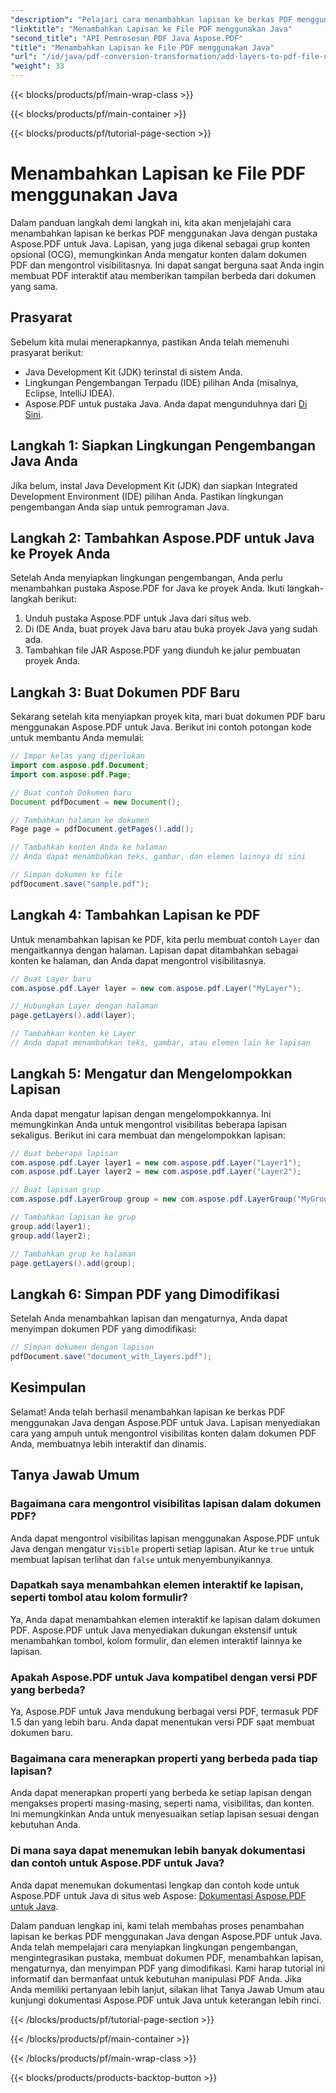 ```yaml
---
"description": "Pelajari cara menambahkan lapisan ke berkas PDF menggunakan Java dengan Aspose.PDF untuk Java. Panduan langkah demi langkah ini menyertakan kode sumber dan mencakup manipulasi PDF dengan mudah."
"linktitle": "Menambahkan Lapisan ke File PDF menggunakan Java"
"second_title": "API Pemrosesan PDF Java Aspose.PDF"
"title": "Menambahkan Lapisan ke File PDF menggunakan Java"
"url": "/id/java/pdf-conversion-transformation/add-layers-to-pdf-file-using-java/"
"weight": 33
---
```


{{< blocks/products/pf/main-wrap-class >}}

{{< blocks/products/pf/main-container >}}

{{< blocks/products/pf/tutorial-page-section >}}

# Menambahkan Lapisan ke File PDF menggunakan Java

Dalam panduan langkah demi langkah ini, kita akan menjelajahi cara menambahkan lapisan ke berkas PDF menggunakan Java dengan pustaka Aspose.PDF untuk Java. Lapisan, yang juga dikenal sebagai grup konten opsional (OCG), memungkinkan Anda mengatur konten dalam dokumen PDF dan mengontrol visibilitasnya. Ini dapat sangat berguna saat Anda ingin membuat PDF interaktif atau memberikan tampilan berbeda dari dokumen yang sama.

## Prasyarat
Sebelum kita mulai menerapkannya, pastikan Anda telah memenuhi prasyarat berikut:

- Java Development Kit (JDK) terinstal di sistem Anda.
- Lingkungan Pengembangan Terpadu (IDE) pilihan Anda (misalnya, Eclipse, IntelliJ IDEA).
- Aspose.PDF untuk pustaka Java. Anda dapat mengunduhnya dari [Di Sini](https://releases.aspose.com/pdf/java/).

## Langkah 1: Siapkan Lingkungan Pengembangan Java Anda
Jika belum, instal Java Development Kit (JDK) dan siapkan Integrated Development Environment (IDE) pilihan Anda. Pastikan lingkungan pengembangan Anda siap untuk pemrograman Java.

## Langkah 2: Tambahkan Aspose.PDF untuk Java ke Proyek Anda
Setelah Anda menyiapkan lingkungan pengembangan, Anda perlu menambahkan pustaka Aspose.PDF for Java ke proyek Anda. Ikuti langkah-langkah berikut:

1. Unduh pustaka Aspose.PDF untuk Java dari situs web.
2. Di IDE Anda, buat proyek Java baru atau buka proyek Java yang sudah ada.
3. Tambahkan file JAR Aspose.PDF yang diunduh ke jalur pembuatan proyek Anda.

## Langkah 3: Buat Dokumen PDF Baru
Sekarang setelah kita menyiapkan proyek kita, mari buat dokumen PDF baru menggunakan Aspose.PDF untuk Java. Berikut ini contoh potongan kode untuk membantu Anda memulai:

```java
// Impor kelas yang diperlukan
import com.aspose.pdf.Document;
import com.aspose.pdf.Page;

// Buat contoh Dokumen baru
Document pdfDocument = new Document();

// Tambahkan halaman ke dokumen
Page page = pdfDocument.getPages().add();

// Tambahkan konten Anda ke halaman
// Anda dapat menambahkan teks, gambar, dan elemen lainnya di sini

// Simpan dokumen ke file
pdfDocument.save("sample.pdf");
```

## Langkah 4: Tambahkan Lapisan ke PDF
Untuk menambahkan lapisan ke PDF, kita perlu membuat contoh `Layer` dan mengaitkannya dengan halaman. Lapisan dapat ditambahkan sebagai konten ke halaman, dan Anda dapat mengontrol visibilitasnya.

```java
// Buat Layer baru
com.aspose.pdf.Layer layer = new com.aspose.pdf.Layer("MyLayer");

// Hubungkan Layer dengan halaman
page.getLayers().add(layer);

// Tambahkan konten ke Layer
// Anda dapat menambahkan teks, gambar, atau elemen lain ke lapisan
```

## Langkah 5: Mengatur dan Mengelompokkan Lapisan
Anda dapat mengatur lapisan dengan mengelompokkannya. Ini memungkinkan Anda untuk mengontrol visibilitas beberapa lapisan sekaligus. Berikut ini cara membuat dan mengelompokkan lapisan:

```java
// Buat beberapa lapisan
com.aspose.pdf.Layer layer1 = new com.aspose.pdf.Layer("Layer1");
com.aspose.pdf.Layer layer2 = new com.aspose.pdf.Layer("Layer2");

// Buat lapisan grup
com.aspose.pdf.LayerGroup group = new com.aspose.pdf.LayerGroup("MyGroup");

// Tambahkan lapisan ke grup
group.add(layer1);
group.add(layer2);

// Tambahkan grup ke halaman
page.getLayers().add(group);
```

## Langkah 6: Simpan PDF yang Dimodifikasi
Setelah Anda menambahkan lapisan dan mengaturnya, Anda dapat menyimpan dokumen PDF yang dimodifikasi:

```java
// Simpan dokumen dengan lapisan
pdfDocument.save("document_with_layers.pdf");
```

## Kesimpulan
Selamat! Anda telah berhasil menambahkan lapisan ke berkas PDF menggunakan Java dengan Aspose.PDF untuk Java. Lapisan menyediakan cara yang ampuh untuk mengontrol visibilitas konten dalam dokumen PDF Anda, membuatnya lebih interaktif dan dinamis.

## Tanya Jawab Umum

### Bagaimana cara mengontrol visibilitas lapisan dalam dokumen PDF?
Anda dapat mengontrol visibilitas lapisan menggunakan Aspose.PDF untuk Java dengan mengatur `Visible` properti setiap lapisan. Atur ke `true` untuk membuat lapisan terlihat dan `false` untuk menyembunyikannya.

### Dapatkah saya menambahkan elemen interaktif ke lapisan, seperti tombol atau kolom formulir?
Ya, Anda dapat menambahkan elemen interaktif ke lapisan dalam dokumen PDF. Aspose.PDF untuk Java menyediakan dukungan ekstensif untuk menambahkan tombol, kolom formulir, dan elemen interaktif lainnya ke lapisan.

### Apakah Aspose.PDF untuk Java kompatibel dengan versi PDF yang berbeda?
Ya, Aspose.PDF untuk Java mendukung berbagai versi PDF, termasuk PDF 1.5 dan yang lebih baru. Anda dapat menentukan versi PDF saat membuat dokumen baru.

### Bagaimana cara menerapkan properti yang berbeda pada tiap lapisan?
Anda dapat menerapkan properti yang berbeda ke setiap lapisan dengan mengakses properti masing-masing, seperti nama, visibilitas, dan konten. Ini memungkinkan Anda untuk menyesuaikan setiap lapisan sesuai dengan kebutuhan Anda.

### Di mana saya dapat menemukan lebih banyak dokumentasi dan contoh untuk Aspose.PDF untuk Java?
Anda dapat menemukan dokumentasi lengkap dan contoh kode untuk Aspose.PDF untuk Java di situs web Aspose: [Dokumentasi Aspose.PDF untuk Java](https://reference.aspose.com/pdf/java/).


Dalam panduan lengkap ini, kami telah membahas proses penambahan lapisan ke berkas PDF menggunakan Java dengan Aspose.PDF untuk Java. Anda telah mempelajari cara menyiapkan lingkungan pengembangan, mengintegrasikan pustaka, membuat dokumen PDF, menambahkan lapisan, mengaturnya, dan menyimpan PDF yang dimodifikasi. Kami harap tutorial ini informatif dan bermanfaat untuk kebutuhan manipulasi PDF Anda. Jika Anda memiliki pertanyaan lebih lanjut, silakan lihat Tanya Jawab Umum atau kunjungi dokumentasi Aspose.PDF untuk Java untuk keterangan lebih rinci.

{{< /blocks/products/pf/tutorial-page-section >}}

{{< /blocks/products/pf/main-container >}}

{{< /blocks/products/pf/main-wrap-class >}}

{{< blocks/products/products-backtop-button >}}